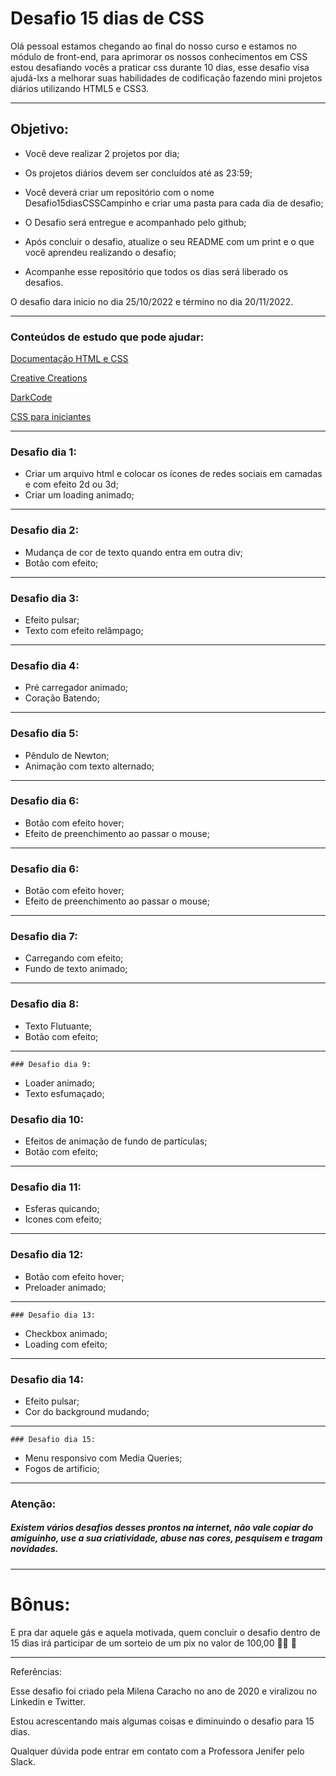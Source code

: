 # Desafio 15 dias de CSS

Olá pessoal estamos chegando ao final do nosso curso e estamos no módulo de front-end, para aprimorar os nossos conhecimentos em CSS estou desafiando vocês a praticar css durante 10 dias, esse desafio visa ajudá-lxs a melhorar suas habilidades de codificação fazendo mini projetos diários utilizando HTML5  e CSS3.

------

## Objetivo:

- Você deve realizar 2 projetos por dia; 

- Os projetos diários devem ser concluídos até as 23:59;

- Você deverá criar um repositório com o nome Desafio15diasCSSCampinho e criar uma pasta para cada dia de desafio;

- O Desafio será entregue e acompanhado pelo github;

- Após concluir o desafio, atualize o seu README com um print e o que você aprendeu realizando o desafio;

- Acompanhe esse repositório que todos os dias será liberado os desafios.

O desafio dara inicio no dia 25/10/2022 e término no dia 20/11/2022.

  ------

  ### Conteúdos de estudo que pode ajudar:

  [Documentação HTML e CSS](https://www.w3schools.com/html/html_css.asp)

  [Creative Creations](https://www.youtube.com/channel/UCOKmVksbzoKJKmtu7rlEM1A) 

  [DarkCode](https://www.youtube.com/channel/UCD3KVjbb7aq2OiOffuungzw)

  [CSS para iniciantes](https://www.youtube.com/watch?v=vwbegraDXD8&t=1201s)

  ------

  ### Desafio dia 1:

  - Criar um arquivo html e colocar os ícones de redes sociais em camadas e com efeito 2d ou 3d;
  - Criar um loading animado;

  ------
  
  ### Desafio dia 2:

  - Mudança de cor de texto quando entra em outra div;
  - Botão com efeito;

   ------

  ### Desafio dia 3:

  - Efeito pulsar;
  - Texto com efeito relâmpago;

   ------

 ### Desafio dia 4:

  - Pré carregador animado;
  - Coração Batendo;

 ------
  ### Desafio dia 5:

  - Pêndulo de Newton;
  - Animação com texto alternado;

 ------
  ### Desafio dia 6:

  - Botão com efeito hover;
  - Efeito de preenchimento ao passar o mouse;

 ------
 ### Desafio dia 6:

  - Botão com efeito hover;
  - Efeito de preenchimento ao passar o mouse;

  ------
  ### Desafio dia 7:

  - Carregando com efeito;
  - Fundo de texto animado;

  ------
  ### Desafio dia 8:

  - Texto Flutuante;
  - Botão com efeito;

  ------

    ### Desafio dia 9:

  - Loader animado;
  - Texto esfumaçado;

### Desafio dia 10:

  - Efeitos de animação de fundo de partículas;
  - Botão com efeito;

  ------
### Desafio dia 11:

  - Esferas quicando;
  - Icones com efeito;

  ------
  ### Desafio dia 12:

  - Botão com efeito hover;
  - Preloader animado;

  ------
    ### Desafio dia 13:

  - Checkbox animado;
  - Loading com efeito;

  ------
   ### Desafio dia 14:

  - Efeito pulsar;
  - Cor do background mudando;

  ------
    ### Desafio dia 15:

  - Menu responsivo com Media Queries;
  - Fogos de artificio;

  ------

  ### Atenção:

  ##### Existem vários desafios desses prontos na internet, não vale copiar do amiguinho, use a sua criatividade, abuse nas cores, pesquisem e tragam novidades.

  ------

  # Bônus:

  E pra dar aquele gás e aquela motivada, quem concluir o desafio dentro de 15 dias irá participar de um sorteio de um pix no valor de 100,00 🤑🤩 🥳

------

Referências:

Esse desafio foi criado pela Milena Caracho no ano de 2020 e viralizou no Linkedin e Twitter.

Estou acrescentando mais algumas coisas e diminuindo o desafio para 15 dias.

Qualquer dúvida pode entrar em contato com a Professora Jenifer pelo Slack.

